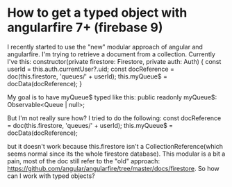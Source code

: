 
# How to get a typed object with angularfire 7+ (firebase 9)

I recently started to use the "new" modular approach of angular and angularfire.
I'm trying to retrieve a document from a collection.
Currently I've this:
  constructor(private firestore: Firestore, private auth: Auth) {
    const userId = this.auth.currentUser?.uid;
    const docReference = doc(this.firestore, 'queues/' + userId);
    this.myQueue$ = docData(docReference);
  }

My goal is to have myQueue$ typed like this:
  public readonly myQueue$: Observable<Queue | null>;

But I'm not really sure how?
I tried to do the following:
const docReference = doc<Queue>(this.firestore, 'queues/' + userId);
this.myQueue$ = docData<Queue>(docReference);

but it doesn't work because this.firestore isn't a CollectionReference<Queue>(which seems normal since its the whole firestore database).
This modular is a bit a pain, most of the doc still refer to the "old" approach: https://github.com/angular/angularfire/tree/master/docs/firestore.
So how can I work with typed objects?

        